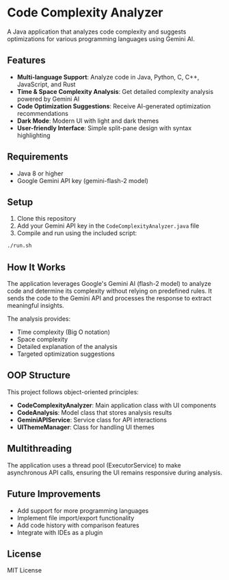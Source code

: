 # Code Complexity Analyzer

A Java application that analyzes code complexity and suggests optimizations for various programming languages using Gemini AI.

## Features

- **Multi-language Support**: Analyze code in Java, Python, C, C++, JavaScript, and Rust
- **Time & Space Complexity Analysis**: Get detailed complexity analysis powered by Gemini AI
- **Code Optimization Suggestions**: Receive AI-generated optimization recommendations
- **Dark Mode**: Modern UI with light and dark themes
- **User-friendly Interface**: Simple split-pane design with syntax highlighting

## Requirements

- Java 8 or higher
- Google Gemini API key (gemini-flash-2 model)

## Setup

1. Clone this repository
2. Add your Gemini API key in the `CodeComplexityAnalyzer.java` file
3. Compile and run using the included script:

```bash
./run.sh
```

## How It Works

The application leverages Google's Gemini AI (flash-2 model) to analyze code and determine its complexity without relying on predefined rules. It sends the code to the Gemini API and processes the response to extract meaningful insights.

The analysis provides:
- Time complexity (Big O notation)
- Space complexity
- Detailed explanation of the analysis
- Targeted optimization suggestions

## OOP Structure

This project follows object-oriented principles:
- **CodeComplexityAnalyzer**: Main application class with UI components
- **CodeAnalysis**: Model class that stores analysis results
- **GeminiAPIService**: Service class for API interactions
- **UIThemeManager**: Class for handling UI themes

## Multithreading

The application uses a thread pool (ExecutorService) to make asynchronous API calls, ensuring the UI remains responsive during analysis.

## Future Improvements

- Add support for more programming languages
- Implement file import/export functionality
- Add code history with comparison features
- Integrate with IDEs as a plugin

## License

MIT License